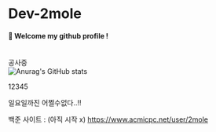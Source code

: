 # Dev-2mole

####  :wave: Welcome my github profile !

<br> 공사중 </br>
![Anurag's GitHub stats](https://github-readme-stats.vercel.app/api?username=Dev-2mole&show_icons=true&theme=radical)
 
12345
    
일요일까진 어쩔수없다..!!
    

백준 사이트 : (아직 시작 x)
https://www.acmicpc.net/user/2mole
